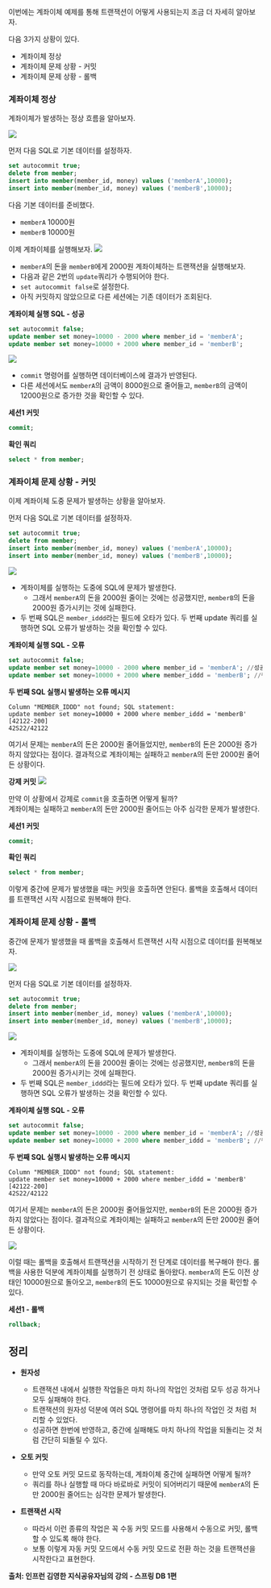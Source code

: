 이번에는 계좌이체 예제를 통해 트랜잭션이 어떻게 사용되는지 조금 더 자세히 알아보자.

다음 3가지 상황이 있다.

- 계좌이체 정상  
- 계좌이체 문제 상황 - 커밋
- 계좌이체 문제 상황 - 롤백

### 계좌이체 정상
계좌이체가 발생하는 정상 흐름을 알아보자.

![](../images/Pasted_image_20250707235306.png)

먼저 다음  SQL로 기본 데이터를 설정하자.
```sql
set autocommit true;
delete from member;
insert into member(member_id, money) values ('memberA',10000);
insert into member(member_id, money) values ('memberB',10000);
```
다음 기본 데이터를 준비했다.
- `memberA` 10000원
- `memberB` 10000원

이제 계좌이체를 실행해보자.
![](../images/Pasted_image_20250707235544.png)
- `memberA`의 돈을 `memberB`에게 2000원 계좌이체하는 트랜잭션을 실행해보자.
- 다음과 같은 2번의 `update`쿼리가 수행되어야 한다.  
- `set autocommit false`로 설정한다.  
- 아직 커밋하지 않았으므로 다른 세션에는 기존 데이터가 조회된다.

**계좌이체 실행 SQL - 성공**
```sql
set autocommit false;
update member set money=10000 - 2000 where member_id = 'memberA';
update member set money=10000 + 2000 where member_id = 'memberB';
```

![](../images/Pasted_image_20250707235755.png)
- `commit` 명령어를 실행하면 데이터베이스에 결과가 반영된다.  
- 다른 세션에서도 `memberA`의 금액이 8000원으로 줄어들고, `memberB`의 금액이 12000원으로 증가한 것을 확인할 수 있다.

**세션1 커밋**
```sql
commit;
```

__확인 쿼리__
```sql
select * from member;
```

### 계좌이체 문제 상황 - 커밋
이제 계좌이체 도중 문제가 발생하는 상황을 알아보자.

먼저 다음  SQL로 기본 데이터를 설정하자.
```sql
set autocommit true;
delete from member;
insert into member(member_id, money) values ('memberA',10000);
insert into member(member_id, money) values ('memberB',10000);
```

![](../images/Pasted_image_20250708000053.png)
- 계좌이체를 실행하는 도중에 SQL에 문제가 발생한다.
	- 그래서 `memberA`의 돈을 2000원 줄이는 것에는 성공했지만, `memberB`의 돈을 2000원 증가시키는 것에 실패한다.
- 두 번째 SQL은 `member_iddd`라는 필드에 오타가 있다. 두 번째 update 쿼리를 실행하면 SQL 오류가 발생하는 것을 확인할 수 있다.

__계좌이체 실행 SQL - 오류__
```sql
set autocommit false;
update member set money=10000 - 2000 where member_id = 'memberA'; //성공
update member set money=10000 + 2000 where member_iddd = 'memberB'; //쿼리 예외 발생
```

**두 번째 SQL 실행시 발생하는 오류 메시지** 
```
Column "MEMBER_IDDD" not found; SQL statement:
update member set money=10000 + 2000 where member_iddd = 'memberB' [42122-200]
42S22/42122
```

여기서 문제는 `memberA`의 돈은 2000원 줄어들었지만, `memberB`의 돈은 2000원 증가하지 않았다는 점이다.
결과적으로 계좌이체는 실패하고 `memberA`의 돈만 2000원 줄어든 상황이다.

__강제 커밋__
![](../images/Pasted_image_20250708000353.png)

만약 이 상황에서 강제로 `commit`을 호출하면 어떻게 될까?  
계좌이체는 실패하고 `memberA`의 돈만 2000원 줄어드는 아주 심각한 문제가 발생한다.

__세션1 커밋__
```sql
commit;
```

__확인 쿼리__
```sql
select * from member;
```

이렇게 중간에 문제가 발생했을 때는 커밋을 호출하면 안된다. 롤백을 호출해서 데이터를 트랜잭션 시작 시점으로 원복해야 한다.

### 계좌이체 문제 상황 - 롤백
중간에 문제가 발생했을 때 롤백을 호출해서 트랜잭션 시작 시점으로 데이터를 원복해보자.

![](../images/Pasted_image_20250707235306.png)

먼저 다음  SQL로 기본 데이터를 설정하자.
```sql
set autocommit true;
delete from member;
insert into member(member_id, money) values ('memberA',10000);
insert into member(member_id, money) values ('memberB',10000);
```

![](../images/Pasted_image_20250708000053.png)
- 계좌이체를 실행하는 도중에 SQL에 문제가 발생한다.
	- 그래서 `memberA`의 돈을 2000원 줄이는 것에는 성공했지만, `memberB`의 돈을 2000원 증가시키는 것에 실패한다.
- 두 번째 SQL은 `member_iddd`라는 필드에 오타가 있다. 두 번째 update 쿼리를 실행하면 SQL 오류가 발생하는 것을 확인할 수 있다.

__계좌이체 실행 SQL - 오류__
```sql
set autocommit false;
update member set money=10000 - 2000 where member_id = 'memberA'; //성공
update member set money=10000 + 2000 where member_iddd = 'memberB'; //쿼리 예외 발생
```

**두 번째 SQL 실행시 발생하는 오류 메시지** 
```
Column "MEMBER_IDDD" not found; SQL statement:
update member set money=10000 + 2000 where member_iddd = 'memberB' [42122-200]
42S22/42122
```

여기서 문제는 `memberA`의 돈은 2000원 줄어들었지만, `memberB`의 돈은 2000원 증가하지 않았다는 점이다.
결과적으로 계좌이체는 실패하고 `memberA`의 돈만 2000원 줄어든 상황이다.

![](../images/Pasted_image_20250708000813.png)

이럴 때는 롤백을 호출해서 트랜잭션을 시작하기 전 단계로 데이터를 복구해야 한다.
롤백을 사용한 덕분에 계좌이체를 실행하기 전 상태로 돌아왔다.
`memberA`의 돈도 이전 상태인 10000원으로 돌아오고, `memberB`의 돈도 10000원으로 유지되는 것을 확인할 수 있다.

__세션1 - 롤백__
```sql
rollback;
```

## 정리
- **원자성**
	- 트랜잭션 내에서 실행한 작업들은 마치 하나의 작업인 것처럼 모두 성공 하거나 모두 실패해야 한다.
	- 트랜잭션의 원자성 덕분에 여러 SQL 명령어를 마치 하나의 작업인 것 처럼 처리할 수 있었다.
	- 성공하면 한번에 반영하고, 중간에 실패해도 마치 하나의 작업을 되돌리는 것 처럼 간단히 되돌릴 수 있다.

- **오토 커밋**
	- 만약 오토 커밋 모드로 동작하는데, 계좌이체 중간에 실패하면 어떻게 될까?
	- 쿼리를 하나 실행할 때 마다 바로바로 커밋이 되어버리기 때문에 `memberA`의 돈만 2000원 줄어드는 심각한 문제가 발생한다.
- **트랜잭션 시작**
	- 따라서 이런 종류의 작업은 꼭 수동 커밋 모드를 사용해서 수동으로 커밋, 롤백 할 수 있도록 해야 한다.
	- 보통 이렇게 자동 커밋 모드에서 수동 커밋 모드로 전환 하는 것을 트랜잭션을 시작한다고 표현한다.


__출처: 인프런 김영한 지식공유자님의 강의 - 스프링 DB 1편__
